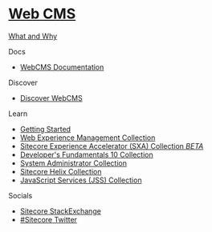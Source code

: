 # [Web CMS](https://www.sitecore.com/products/experience-manager)

[What and Why](https://www.sitecore.com/knowledge-center/digital-marketing-resources/what-is-a-cms)

Docs

 - [WebCMS Documentation](https://doc.sitecore.com/en/users/101/sitecore-experience-platform/experience-manager.html)

Discover

 - [Discover WebCMS]()

Learn

 - [Getting Started]()
 - [Web Experience Management Collection](https://sitecore.ent.learndot.com/course/updated-web-experience-management-collection)
 - [Sitecore Experience Accelerator (SXA) Collection *BETA*](https://sitecore.ent.learndot.com/course/sitecore-experience-accelerator-sxa-collection-sxa-beta)
 - [Developer's Fundamentals 10 Collection](https://sitecore.ent.learndot.com/course/developers-fundamentals-10-collection)
 - [System Administrator Collection](https://sitecore.ent.learndot.com/course/updated-system-administrator-collection)
 - [Sitecore Helix Collection](https://sitecore.ent.learndot.com/course/sitecore-helix-collection)
 - [JavaScript Services (JSS) Collection](https://sitecore.ent.learndot.com/course/java-script-services-jss-collection)
 
Socials

 - [Sitecore StackExchange](https://sitecore.stackexchange.com/)
 - [#Sitecore Twitter](https://twitter.com/search?q=sitecore&src=typed_query&f=live)